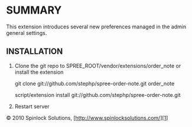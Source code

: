SUMMARY
======

This extension introduces several new preferences managed in the admin general settings.

INSTALLATION
------------

1. Clone the git repo to SPREE_ROOT/vendor/extensions/order_note or install the extension

    git clone git://github.com/stephp/spree-order-note.git order_note

    script/extension install git://github.com/stephp/spree-order-note.git

2. Restart server

&copy; 2010 Spinlock Solutions, [http://www.spinlocksolutions.com/][1] 

[1]: http://www.spinlocksolutions.com/
